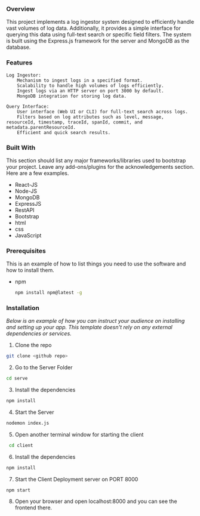 ### Overview

This project implements a log ingestor system designed to efficiently handle vast volumes of log data. Additionally, it provides a simple interface for querying this data using full-text search or specific field filters. The system is built using the Express.js framework for the server and MongoDB as the database.

### Features

    Log Ingestor:
        Mechanism to ingest logs in a specified format.
        Scalability to handle high volumes of logs efficiently.
        Ingest logs via an HTTP server on port 3000 by default.
        MongoDB integration for storing log data.

    Query Interface:
        User interface (Web UI or CLI) for full-text search across logs.
        Filters based on log attributes such as level, message, resourceId, timestamp, traceId, spanId, commit, and metadata.parentResourceId.
        Efficient and quick search results.

### Built With

This section should list any major frameworks/libraries used to bootstrap your project. Leave any add-ons/plugins for the acknowledgements section. Here are a few examples.


* React-JS
* Node-JS
* MongoDB
* ExpressJS
* RestAPI
* Bootstrap
* html
* css
* JavaScript


### Prerequisites

This is an example of how to list things you need to use the software and how to install them.
* npm
  ```sh
  npm install npm@latest -g
  ```

### Installation

_Below is an example of how you can instruct your audience on installing and setting up your app. This template doesn't rely on any external dependencies or services._

1.  Clone the repo
   ```sh
   git clone <github repo>
   ```
2.  Go to the Server Folder
   ```sh
   cd serve
   ```
3.  Install the dependencies
   ```sh
   npm install
   ``` 
4.  Start the Server
   ```sh
   nodemon index.js
   ```
5.  Open another terminal window for starting the client
  ```sh
   cd client
   ```
6.  Install the dependencies
   ```sh
   npm install
   ``` 
7.  Start the Client Deployment server on PORT 8000
   ```sh
   npm start
   ```

8. Open your browser and open localhost:8000 and you can see the frontend there.
